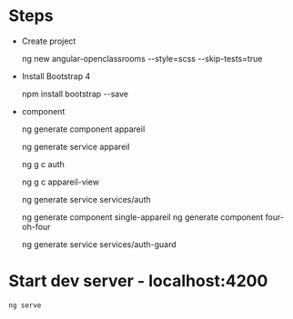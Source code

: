 # Steps

- Create project

	ng new angular-openclassrooms --style=scss --skip-tests=true
	
- Install Bootstrap 4

	npm install bootstrap --save

- component
	
	ng generate component appareil

	ng generate service appareil
	
	ng g c auth

	ng g c appareil-view

	ng generate service services/auth

	ng generate component single-appareil
	ng generate component four-oh-four

	ng generate service services/auth-guard

# Start dev server - localhost:4200

    ng serve

